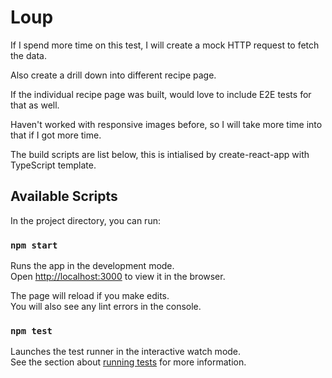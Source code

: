 # Loup

If I spend more time on this test, I will create a mock HTTP request to fetch the data.

Also create a drill down into different recipe page.

If the individual recipe page was built, would love to include E2E tests for that as well.

Haven't worked with responsive images before, so I will take more time into that if I got more time.

The build scripts are list below, this is intialised by create-react-app with TypeScript template.

## Available Scripts

In the project directory, you can run:

### `npm start`

Runs the app in the development mode.\
Open [http://localhost:3000](http://localhost:3000) to view it in the browser.

The page will reload if you make edits.\
You will also see any lint errors in the console.

### `npm test`

Launches the test runner in the interactive watch mode.\
See the section about [running tests](https://facebook.github.io/create-react-app/docs/running-tests) for more information.
